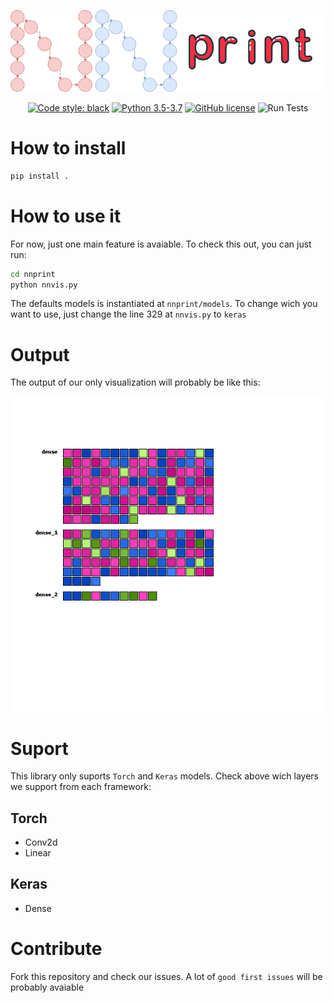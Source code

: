 <p align="center">
  <img src="images/logo.png">
</p>

<p align="center">
<a class="reference external" href="https://github.com/psf/black"><img alt="Code style: black" src="https://img.shields.io/badge/code%20style-black-000000.svg"></a>

<a href="https://www.python.org/downloads/">
        <img src="https://img.shields.io/badge/python-3.5%20%7C%203.6%20%7C%203.7-blue"
        <img src="https://img.shields.io/badge/python-3.6%20%7C%203.7%20%7C%203.8-blue"
            alt="Python 3.5-3.7"/></a>
<a 

[![GitHub license](https://img.shields.io/github/license/Naereen/StrapDown.js.svg)](https://github.com/Propaler/nnprint/master/LICENSE)
![Run Tests](https://github.com/Propaler/nnprint/workflows/Run%20tests/badge.svg?branch=master)
>
</p>

# How to install

```sh
pip install .
```

# How to use it

For now, just one main feature is avaiable. To check this out, you can just run:

```sh
cd nnprint
python nnvis.py
```

The defaults models is instantiated at `nnprint/models`. To change wich you want to use, just change the line 329 at `nnvis.py` to `keras`

# Output

The output of our only visualization will probably be like this:
<p align="center">
  <img src="images/test2.png">
</p>

# Suport

 This library only suports `Torch` and `Keras` models. Check above wich layers we support from each framework:

## Torch
- Conv2d
- Linear

## Keras
- Dense

# Contribute

Fork this repository and check our issues. A lot of `good first issues` will be probably avaiable